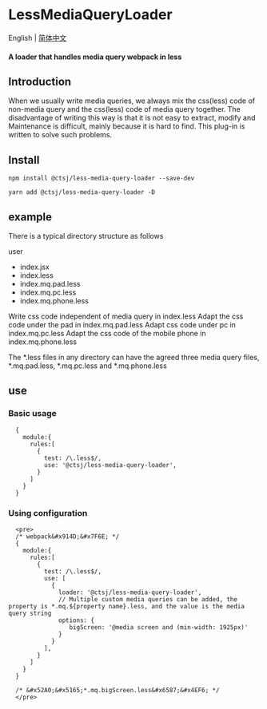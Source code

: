 # LessMediaQueryLoader

English | [简体中文](./README-zh_CN.md)

#### A loader that handles media query webpack in less

## Introduction

When we usually write media queries, we always mix the css(less) code of non-media query and the css(less) code of media query together. The disadvantage of writing this way is that it is not easy to extract, modify and Maintenance is difficult, mainly because it is hard to find. This plug-in is written to solve such problems.

## Install

``` 
npm install @ctsj/less-media-query-loader --save-dev 
```

``` 
yarn add @ctsj/less-media-query-loader -D 
```

## example

There is a typical directory structure as follows

user

- index.jsx
- index.less
- index.mq.pad.less
- index.mq.pc.less
- index.mq.phone.less

Write css code independent of media query in index.less
Adapt the css code under the pad in index.mq.pad.less
Adapt css code under pc in index.mq.pc.less
Adapt the css code of the mobile phone in index.mq.phone.less

The *.less files in any directory can have the agreed three media query files, *.mq.pad.less, *.mq.pc.less and *.mq.phone.less

## use

### Basic usage

```
  {
    module:{
      rules:[
        {
          test: /\.less$/,
          use: '@ctsj/less-media-query-loader',
        }
      ]
    }
  }
```

### Using configuration

```
  <pre>
  /* webpack&#x914D;&#x7F6E; */
  {
    module:{
      rules:[
        {
          test: /\.less$/,
          use: [
            {
              loader: '@ctsj/less-media-query-loader',
              // Multiple custom media queries can be added, the property is *.mq.${property name}.less, and the value is the media query string
              options: {
                 bigScreen: '@media screen and (min-width: 1925px)'
              }
            }
          ],
        }
      ]
    }
  }

  /* &#x52A0;&#x5165;*.mq.bigScreen.less&#x6587;&#x4EF6; */
  </pre>
```
